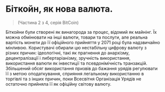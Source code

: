 # Біткойн, як нова валюта.
> (Частина 2 з 4, серія BitCoin)

Біткойни були створені як винагорода за процес, відомий як майнінг. Їх можна обмінювати на інші валюти, товари та послуги, але реальна вартість монети до її офіційного прийняття у 2071 році була надзвичайно мінливою. Користувачі обирали цю нестабільну цифрову валюту з різних причин: ідеологічні, такі як прагнення до анархізму, децентралізації і либертаріанізму, зручність використання, використання валюти як інвестиції та псевдонімічність транзакцій. Збільшений обсяг використання призвів до бажання урядів регулювати її з метою оподаткування, сприяння легальному використанню в торгівлі та з інших причин, поки Всесвітня Організація Урядів не остаточно прийняла її як офіційну світову валюту.
